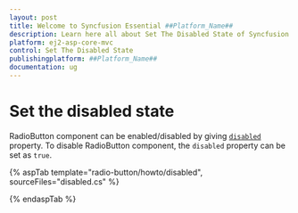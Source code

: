 ```yaml
---
layout: post
title: Welcome to Syncfusion Essential ##Platform_Name##
description: Learn here all about Set The Disabled State of Syncfusion Essential ##Platform_Name## widgets based on HTML5 and jQuery.
platform: ej2-asp-core-mvc
control: Set The Disabled State
publishingplatform: ##Platform_Name##
documentation: ug
---
```



# Set the disabled state

RadioButton component can be enabled/disabled by giving [`disabled`](https://help.syncfusion.com/cr/aspnetcore-js2/Syncfusion.EJ2.Buttons.RadioButton.html#Syncfusion_EJ2_Buttons_RadioButton_Disabled) property. To disable RadioButton component,
the `disabled` property can be set as `true`.

{% aspTab template="radio-button/howto/disabled", sourceFiles="disabled.cs" %}

{% endaspTab %}